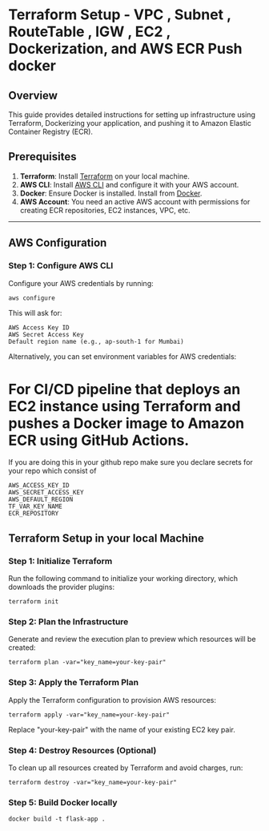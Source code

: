 # Terraform Setup - VPC , Subnet , RouteTable , IGW , EC2 , Dockerization, and AWS ECR Push docker

## Overview

This guide provides detailed instructions for setting up infrastructure using Terraform, Dockerizing your application, and pushing it to Amazon Elastic Container Registry (ECR).

## Prerequisites

1. **Terraform**: Install [Terraform](https://www.terraform.io/downloads) on your local machine.
2. **AWS CLI**: Install [AWS CLI](https://aws.amazon.com/cli/) and configure it with your AWS account.
3. **Docker**: Ensure Docker is installed. Install from [Docker](https://www.docker.com/get-started).
4. **AWS Account**: You need an active AWS account with permissions for creating ECR repositories, EC2 instances, VPC, etc.

---

## AWS Configuration

### Step 1: Configure AWS CLI

Configure your AWS credentials by running:

```bash
aws configure
```

This will ask for:

```
AWS Access Key ID
AWS Secret Access Key
Default region name (e.g., ap-south-1 for Mumbai)
```

Alternatively, you can set environment variables for AWS credentials:

# For CI/CD pipeline that deploys an EC2 instance using Terraform and pushes a Docker image to Amazon ECR using GitHub Actions.

If you are doing this in your github repo make sure you declare secrets for your repo which consist of

```
AWS_ACCESS_KEY_ID
AWS_SECRET_ACCESS_KEY
AWS_DEFAULT_REGION
TF_VAR_KEY_NAME
ECR_REPOSITORY
```

## Terraform Setup in your local Machine

### Step 1: Initialize Terraform

Run the following command to initialize your working directory, which downloads the provider plugins:

```
terraform init
```

### Step 2: Plan the Infrastructure

Generate and review the execution plan to preview which resources will be created:

```
terraform plan -var="key_name=your-key-pair"
```

### Step 3: Apply the Terraform Plan

Apply the Terraform configuration to provision AWS resources:

```
terraform apply -var="key_name=your-key-pair"
```

Replace "your-key-pair" with the name of your existing EC2 key pair.

### Step 4: Destroy Resources (Optional)

To clean up all resources created by Terraform and avoid charges, run:

```
terraform destroy -var="key_name=your-key-pair"
```

### Step 5: Build Docker locally

```
docker build -t flask-app .

```
